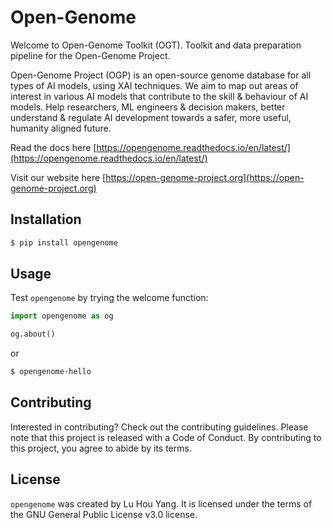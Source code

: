 # Open-Genome

Welcome to Open-Genome Toolkit (OGT). Toolkit and data preparation pipeline for the Open-Genome Project.

Open-Genome Project (OGP) is an open-source genome database for all types of AI models, using XAI techniques. We aim to map out areas of interest in various AI models that contribute to the skill & behaviour of AI models. Help researchers, ML engineers & decision makers, better understand & regulate AI development towards a safer, more useful, humanity aligned future.

Read the docs here [https://opengenome.readthedocs.io/en/latest/](https://opengenome.readthedocs.io/en/latest/)

Visit our website here [https://open-genome-project.org](https://open-genome-project.org)

## Installation

```bash
$ pip install opengenome
```

## Usage

Test `opengenome` by trying the welcome function:

```python
import opengenome as og

og.about()
```

or

```bash
$ opengenome-hello
```

## Contributing

Interested in contributing? Check out the contributing guidelines. Please note that this project is released with a Code of Conduct. By contributing to this project, you agree to abide by its terms.

## License

`opengenome` was created by Lu Hou Yang. It is licensed under the terms of the GNU General Public License v3.0 license.

